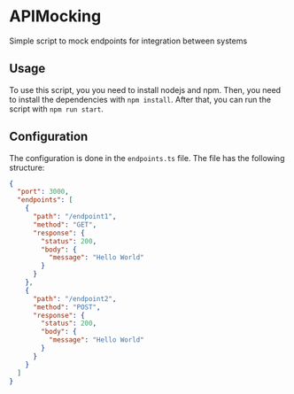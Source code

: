 # APIMocking

Simple script to mock endpoints for integration between systems

## Usage

To use this script, you you need to install nodejs and npm. Then, you need to install the dependencies with `npm install`. After that, you can run the script with `npm run start`.

## Configuration

The configuration is done in the `endpoints.ts` file. The file has the following structure:

```json
{
  "port": 3000,
  "endpoints": [
    {
      "path": "/endpoint1",
      "method": "GET",
      "response": {
        "status": 200,
        "body": {
          "message": "Hello World"
        }
      }
    },
    {
      "path": "/endpoint2",
      "method": "POST",
      "response": {
        "status": 200,
        "body": {
          "message": "Hello World"
        }
      }
    }
  ]
}
```
